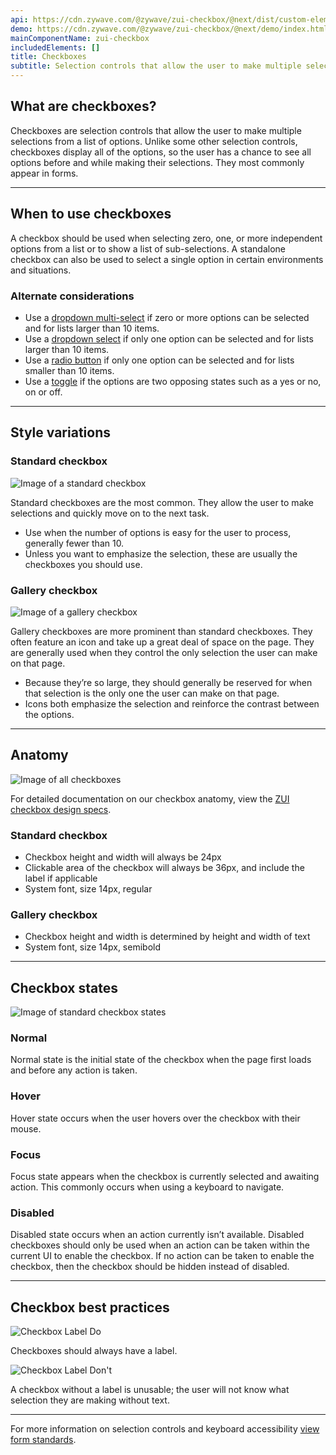 ```yaml
---
api: https://cdn.zywave.com/@zywave/zui-checkbox/@next/dist/custom-elements.json
demo: https://cdn.zywave.com/@zywave/zui-checkbox/@next/demo/index.html
mainComponentName: zui-checkbox
includedElements: []
title: Checkboxes
subtitle: Selection controls that allow the user to make multiple selections from a list of options.
---
```


## What are checkboxes?

Checkboxes are selection controls that allow the user to make multiple selections from a list of options. Unlike some other selection controls, checkboxes display all of the options, so the user has a chance to see all options before and while making their selections. They most commonly appear in forms.

<hr>

## When to use checkboxes

A checkbox should be used when selecting zero, one, or more independent options from a list or to show a list of sub-selections. A standalone checkbox can also be used to select a single option in certain environments and situations.

### Alternate considerations

- Use a [dropdown multi-select](components/dropdown-multi-select/) if zero or more options can be selected and for lists larger than 10 items.
- Use a [dropdown select](components/dropdown-select/) if only one option can be selected and for lists larger than 10 items.
- Use a [radio button](components/radio-buttons/) if only one option can be selected and for lists smaller than 10 items.
- Use a [toggle](components/toggles/) if the options are two opposing states such as a yes or no, on or off.

<hr>

## Style variations

### Standard checkbox

![Image of a standard checkbox](images/components/checkboxes/Assets_03-20/standardcheck_small.svg)

Standard checkboxes are the most common. They allow the user to make selections and quickly move on to the next task.

- Use when the number of options is easy for the user to process, generally fewer than 10.
- Unless you want to emphasize the selection, these are usually the checkboxes you should use.

<Spacer size="small" />

### Gallery checkbox

![Image of a gallery checkbox](images/components/checkboxes/Assets_03-20/gallerycheck_small.svg)

Gallery checkboxes are more prominent than standard checkboxes. They often feature an icon and take up a great deal of space on the page. They are generally used when they control the only selection the user can make on that page.

- Because they’re so large, they should generally be reserved for when that selection is the only one the user can make on that page.
- Icons both emphasize the selection and reinforce the contrast between the options.

<hr>

## Anatomy

![Image of all checkboxes](images/components/checkboxes/Assets_03-20/checkbox_anatomy.svg)

For detailed documentation on our checkbox anatomy, view the [ZUI checkbox design specs](https://xd.adobe.com/view/93be6c9d-e5f1-40af-7116-323e57943237-e58f/grid).

### Standard checkbox

- Checkbox height and width will always be 24px
- Clickable area of the checkbox will always be 36px, and include the label if applicable
- System font, size 14px, regular

### Gallery checkbox

- Checkbox height and width is determined by height and width of text
- System font, size 14px, semibold

<hr>

## Checkbox states

![Image of standard checkbox states](images/components/checkboxes/Assets_03-20/checkbox_states_standard.svg)

### Normal

Normal state is the initial state of the checkbox when the page first loads and before any action is taken.

### Hover

Hover state occurs when the user hovers over the checkbox with their mouse.

### Focus

Focus state appears when the checkbox is currently selected and awaiting action. This commonly occurs when using a keyboard to navigate.

### Disabled

Disabled state occurs when an action currently isn’t available. Disabled checkboxes should only be used when an action can be taken within the current UI to enable the checkbox. If no action can be taken to enable the checkbox, then the checkbox should be hidden instead of disabled.

<hr>

## Checkbox best practices

<Grid>

<GridCol col="span-6">

![Checkbox Label Do](images/components/checkboxes/Assets_03-20/checklabel_do.svg)

<Do />

Checkboxes should always have a label.

</GridCol>

<GridCol col="span-6">

![Checkbox Label Don't](images/components/checkboxes/Assets_03-20/checklabel_dont.svg)

<DoNot />

A checkbox without a label is unusable; the user will not know what selection they are making without text.

</GridCol>

</Grid>

<hr>

For more information on selection controls and keyboard accessibility [view form standards](http://zui.zywave.com/patterns/forms/).
